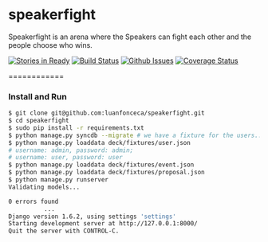 speakerfight
============

Speakerfight is an arena where the Speakers can fight each other and the people choose who wins.

[![Stories in Ready](http://waffle2shields.herokuapp.com/?user=luanfonceca&repo=speakerfight&label=ready&style=flat)](https://waffle.io/luanfonceca/speakerfight) [![Build Status](http://img.shields.io/travis/luanfonceca/speakerfight.svg?branch=master&style=flat)](https://travis-ci.org/luanfonceca/speakerfight) [![Github Issues](http://img.shields.io/github/issues/luanfonceca/speakerfight.svg?style=flat)](https://github.com/luanfonceca/speakerfight/issues?sort=updated&state=open) [![Coverage Status](http://img.shields.io/coveralls/luanfonceca/speakerfight.svg?branch=master&style=flat)](https://coveralls.io/r/luanfonceca/speakerfight?branch=master)

============
### Install and Run
```sh
$ git clone git@github.com:luanfonceca/speakerfight.git
$ cd speakerfight
$ sudo pip install -r requirements.txt
$ python manage.py syncdb --migrate # we have a fixture for the users...
$ python manage.py loaddata deck/fixtures/user.json 
# username: admin, password: admin; 
# username: user, password: user
$ python manage.py loaddata deck/fixtures/event.json
$ python manage.py loaddata deck/fixtures/proposal.json
$ python manage.py runserver
Validating models...

0 errors found
          ...
Django version 1.6.2, using settings 'settings'
Starting development server at http://127.0.0.1:8000/
Quit the server with CONTROL-C.
```
